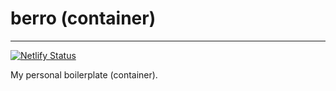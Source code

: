 # berro (container)

---

[![Netlify Status](https://api.netlify.com/api/v1/badges/7dc9651d-a755-4c9c-bfac-4673bee66153/deploy-status)](https://app.netlify.com/sites/modest-joliot-5c7bd5/deploys)

My personal boilerplate (container).
